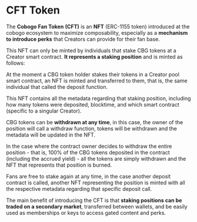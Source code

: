 # CFT Token

The **Cobogo Fan Token** **(CFT)** is an **NFT** (ERC-1155 token) introduced at the cobogo ecosystem to maximize composability, especially as a **mechanism to introduce perks** that Creators can provide for their fan base.

This NFT can only be minted by individuals that stake CBG tokens at a Creator smart contract. **It represents a staking position** and is minted as follows:&#x20;

At the moment a CBG token holder stakes their tokens in a Creator pool smart contract, an NFT is minted and transferred to them, that is, the same individual that called the deposit function.&#x20;

This NFT contains all the metadata regarding that staking position, including how many tokens were deposited, blocktime, and which smart contract (specific to a singular Creator).

CBG tokens can be **withdrawn at any time**, in this case, the owner of the position will call a withdraw function, tokens will be withdrawn and the metadata will be updated in the NFT.&#x20;

In the case where the contract owner decides to withdraw the entire position - that is, 100% of the CBG tokens deposited in the contract (including the accrued yield) - all the tokens are simply withdrawn and the NFT that represents that position is burned.

Fans are free to stake again at any time, in the case another deposit contract is called, another NFT representing the position is minted with all the respective metadata regarding that specific deposit call.&#x20;

The main benefit of introducing the CFT is that **staking positions can be traded on a secondary market**, transferred between wallets, and be easily used as memberships or keys to access gated content and perks.
